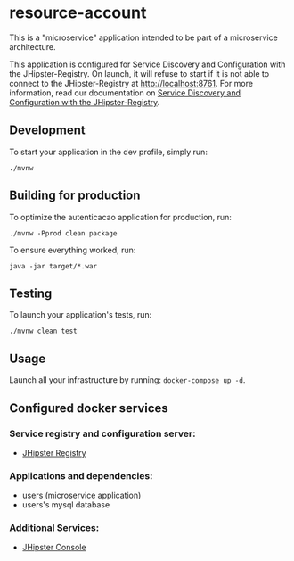 # resource-account
This is a "microservice" application intended to be part of a microservice architecture.

This application is configured for Service Discovery and Configuration with the JHipster-Registry. On launch, it will refuse to start if it is not able to connect to the JHipster-Registry at [http://localhost:8761](http://localhost:8761). For more information, read our documentation on [Service Discovery and Configuration with the JHipster-Registry][].

## Development

To start your application in the dev profile, simply run:

    ./mvnw



## Building for production

To optimize the autenticacao application for production, run:

    ./mvnw -Pprod clean package

To ensure everything worked, run:

    java -jar target/*.war



## Testing

To launch your application's tests, run:

    ./mvnw clean test


## Usage

Launch all your infrastructure by running: `docker-compose up -d`.

## Configured docker services

### Service registry and configuration server:
- [JHipster Registry](http://localhost:8761)

### Applications and dependencies:
- users (microservice application)
- users's mysql database

### Additional Services:

- [JHipster Console](http://localhost:5601)

[Service Discovery and Configuration with the JHipster-Registry]: https://www.jhipster.tech/documentation-archive/v5.1.0/microservices-architecture/#jhipster-registry
